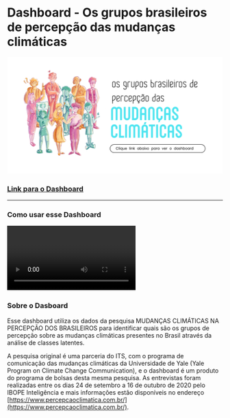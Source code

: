 # Dashboard -  Os grupos brasileiros de percepção das mudanças climáticas


![Imagem](/assets/home5.png)

### [Link para o Dashboard](http://percepcao-brasil-mudclima.herokuapp.com/)

* * *

###   Como usar esse Dashboard



![Video explicativo](https://user-images.githubusercontent.com/19768592/135179150-e066f65a-4fb0-4d57-a9b0-09f1e0173d7b.mp4)



### Sobre o Dasboard

Esse dashboard utiliza os dados da pesquisa MUDANÇAS CLIMÁTICAS NA PERCEPÇÃO DOS BRASILEIROS para identificar quais são os grupos de percepção sobre as mudanças climáticas presentes no Brasil através da análise de classes latentes.

A pesquisa original é uma parceria do ITS, com o programa de comunicação das mudanças climáticas da Universidade de Yale (Yale Program on Climate Change Communication), e o dashboard é um produto do programa de bolsas desta mesma pesquisa. As entrevistas foram realizadas entre os dias 24 de setembro a 16 de outubro de 2020 pelo IBOPE Inteligência e mais informações estão disponíveis no endereço [https://www.percepcaoclimatica.com.br/](https://www.percepcaoclimatica.com.br/).
